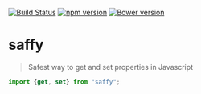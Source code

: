 [![Build Status](https://travis-ci.org/zzarcon/saffy.svg)](https://travis-ci.org/zzarcon/saffy)
[![npm version](https://badge.fury.io/js/saffy.svg)](https://badge.fury.io/js/saffy)
[![Bower version](https://badge.fury.io/bo/saffy.svg)](http://badge.fury.io/bo/saffy)

# saffy
  > Safest way to get and set properties in Javascript


```javascript
import {get, set} from "saffy";
```
